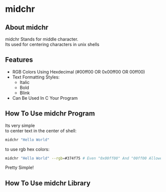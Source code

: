 # midchr
## About midchr
midchr Stands for middle character.<br/>
Its used for centering characters in unix shells

## Features
* RGB Colors Using Hexdecimal (#00ff00 OR 0x00ff00 OR 00ff00)
* Text Formatting Styles:
  + Italic
  + Bold
  + Blink
* Can Be Used In C Your Program

## How To Use midchr Program
Its very simple<br/>
to center text in the center of shell: <br/>
```sh
midchr "Hello World"
```

to use rgb hex colors:<br/>
```sh
midchr "Hello World" --rgb=#374f75 # Even "0x00ff00" And "00ff00 Allowed"
```


Pretty Simple!

## How To Use midchr Library


